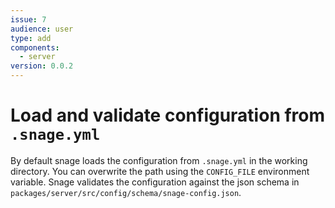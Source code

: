 ```yaml
---
issue: 7
audience: user
type: add
components:
  - server
version: 0.0.2
---
```

# Load and validate configuration from `.snage.yml`

By default snage loads the configuration from `.snage.yml` in the working
directory. You can overwrite the path using the `CONFIG_FILE` environment
variable. Snage validates the configuration against the json schema in
`packages/server/src/config/schema/snage-config.json`.
